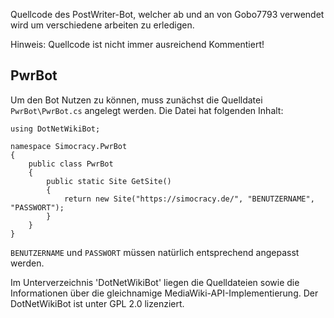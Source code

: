Quellcode des PostWriter-Bot, welcher ab und an von Gobo7793 verwendet wird um verschiedene arbeiten zu erledigen.

Hinweis: Quellcode ist nicht immer ausreichend Kommentiert!

## PwrBot
Um den Bot Nutzen zu können, muss zunächst die Quelldatei `PwrBot\PwrBot.cs` angelegt werden. Die Datei hat folgenden Inhalt:
```
using DotNetWikiBot;

namespace Simocracy.PwrBot
{
	public class PwrBot
	{
		public static Site GetSite()
		{
			return new Site("https://simocracy.de/", "BENUTZERNAME", "PASSWORT");
		}
	}
}
```
`BENUTZERNAME` und `PASSWORT` müssen natürlich entsprechend angepasst werden.

Im Unterverzeichnis 'DotNetWikiBot' liegen die Quelldateien sowie die Informationen über die gleichnamige MediaWiki-API-Implementierung. Der DotNetWikiBot ist unter GPL 2.0 lizenziert.
